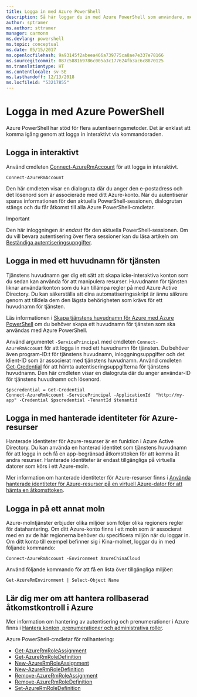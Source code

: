 ```yaml
---
title: Logga in med Azure PowerShell
description: Så här loggar du in med Azure PowerShell som användare, med tjänstens huvudnamn eller med hanterade identiteter för Azure-resurser.
author: sptramer
ms.author: sttramer
manager: carmonm
ms.devlang: powershell
ms.topic: conceptual
ms.date: 05/15/2017
ms.openlocfilehash: 9a93145f2abeea466a739775ca8ae7e337e78166
ms.sourcegitcommit: 087c588169786c005a3c177624fb3ac6c8870125
ms.translationtype: HT
ms.contentlocale: sv-SE
ms.lasthandoff: 12/13/2018
ms.locfileid: "53217855"
---
```

# <a name="sign-in-with-azure-powershell"></a>Logga in med Azure PowerShell

Azure PowerShell har stöd för flera autentiseringsmetoder. Det är enklast att komma igång genom att logga in interaktivt via kommandoraden.

## <a name="sign-in-interactively"></a>Logga in interaktivt

Använd cmdleten [Connect-AzureRmAccount](/powershell/module/azurerm.profile/connect-azurermaccount) för att logga in interaktivt.

```azurepowershell-interactive
Connect-AzureRmAccount
```

Den här cmdleten visar en dialogruta där du anger den e-postadress och det lösenord som är associerade med ditt Azure-konto. När du autentiserar sparas informationen för den aktuella PowerShell-sessionen, dialogrutan stängs och du får åtkomst till alla Azure PowerShell-cmdletar.

> [!IMPORTANT]
> Den här inloggningen är _endast_ för den aktuella PowerShell-sessionen. Om du vill bevara autentisering över flera sessioner kan du läsa artikeln om [Beständiga autentiseringsuppgifter](context-persistence.md).

## <a name="sign-in-with-a-service-principal"></a>Logga in med ett huvudnamn för tjänsten

Tjänstens huvudnamn ger dig ett sätt att skapa icke-interaktiva konton som du sedan kan använda för att manipulera resurser. Huvudnamn för tjänsten liknar användarkonton som du kan tillämpa regler på med Azure Active Directory. Du kan säkerställa att dina automatiseringsskript är ännu säkrare genom att tilldela dem den lägsta behörigheten som krävs för ett huvudnamn för tjänsten.

Läs informationen i [Skapa tjänstens huvudnamn för Azure med Azure PowerShell](create-azure-service-principal-azureps.md) om du behöver skapa ett huvudnamn för tjänsten som ska användas med Azure PowerShell.

Använd argumentet `-ServicePrincipal` med cmdleten `Connect-AzureRmAccount` för att logga in med ett huvudnamn för tjänsten. Du behöver även program-ID:t för tjänstens huvudnamn, inloggningsuppgifter och det klient-ID som är associerat med tjänstens huvudnamn. Använd cmdleten [Get-Credential](/powershell/module/microsoft.powershell.security/get-credential) för att hämta autentiseringsuppgifterna för tjänstens huvudnamn. Den här cmdleten visar en dialogruta där du anger användar-ID för tjänstens huvudnamn och lösenord.

```azurepowershell-interactive
$pscredential = Get-Credential
Connect-AzureRmAccount -ServicePrincipal -ApplicationId  "http://my-app" -Credential $pscredential -TenantId $tenantid
```

## <a name="sign-in-using-managed-identities-for-azure-resources"></a>Logga in med hanterade identiteter för Azure-resurser

Hanterade identiteter för Azure-resurser är en funktion i Azure Active Directory. Du kan använda en hanterad identitet som tjänstens huvudnamn för att logga in och få en app-begränsad åtkomsttoken för att komma åt andra resurser. Hanterade identiteter är endast tillgängliga på virtuella datorer som körs i ett Azure-moln.

Mer information om hanterade identiteter för Azure-resurser finns i [Använda hanterade identiteter för Azure-resurser på en virtuell Azure-dator för att hämta en åtkomsttoken](/azure/active-directory/managed-identities-azure-resources/how-to-use-vm-token).

## <a name="sign-in-to-another-cloud"></a>Logga in på ett annat moln

Azure-molntjänster erbjuder olika miljöer som följer olika regioners regler för datahantering. Om ditt Azure-konto finns i ett moln som är associerat med en av de här regionerna behöver du specificera miljön när du loggar in. Om ditt konto till exempel befinner sig i Kina-molnet, loggar du in med följande kommando:

```azurepowershell-interactive
Connect-AzureRmAccount -Environment AzureChinaCloud
```

Använd följande kommando för att få en lista över tillgängliga miljöer:

```azurepowershell-interactive
Get-AzureRmEnvironment | Select-Object Name
```

## <a name="learn-more-about-managing-azure-role-based-access"></a>Lär dig mer om att hantera rollbaserad åtkomstkontroll i Azure

Mer information om hantering av autentisering och prenumerationer i Azure finns i [Hantera konton, prenumerationer och administrativa roller](/azure/active-directory/role-based-access-control-configure).

Azure PowerShell-cmdletar för rollhantering:

* [Get-AzureRmRoleAssignment](/powershell/module/AzureRM.Resources/Get-AzureRmRoleAssignment)
* [Get-AzureRmRoleDefinition](/powershell/module/AzureRM.Resources/Get-AzureRmRoleDefinition)
* [New-AzureRmRoleAssignment](/powershell/module/AzureRM.Resources/New-AzureRmRoleAssignment)
* [New-AzureRmRoleDefinition](/powershell/module/AzureRM.Resources/New-AzureRmRoleDefinition)
* [Remove-AzureRmRoleAssignment](/powershell/module/AzureRM.Resources/Remove-AzureRmRoleAssignment)
* [Remove-AzureRmRoleDefinition](/powershell/module/AzureRM.Resources/Remove-AzureRmRoleDefinition)
* [Set-AzureRmRoleDefinition](/powershell/moduel/AzureRM.Resources/Set-AzureRmRoleDefinition)

